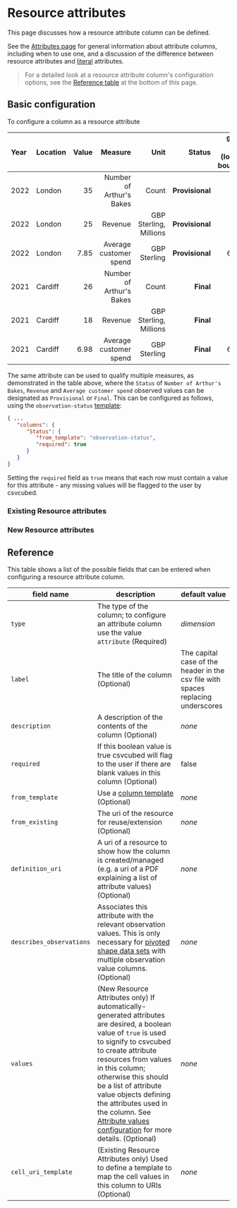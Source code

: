 # Resource attributes

This page discusses how a resource attribute column can be defined.

See the [Attributes page](./attributes.md) for general information about attribute columns, including when to use one, and a discussion of the difference between resource attributes and [literal](./attribute-literals.md) attributes.

> For a detailed look at a resource attribute column's configuration options, see the [Reference table](#reference) at
the bottom of this page.

## Basic configuration
<!-- todo: This should be inside each sub-section (resource/literals) -->

To configure a column as a resource attribute

| Year | Location | Value |                  Measure |                   Unit |      **Status** | 95% CI (lower bound) | 95% CI (upper bound) |
|:-----|:---------|------:|-------------------------:|-----------------------:|----------------:|---------------------:|---------------------:|
| 2022 | London   |    35 | Number of Arthur's Bakes |                  Count | **Provisional** |                      |                      |
| 2022 | London   |    25 |                  Revenue | GBP Sterling, Millions | **Provisional** |                      |                      |
| 2022 | London   |  7.85 |   Average customer spend |           GBP Sterling | **Provisional** |                 6.54 |                 8.06 |
| 2021 | Cardiff  |    26 | Number of Arthur's Bakes |                  Count |       **Final** |                      |                      |
| 2021 | Cardiff  |    18 |                  Revenue | GBP Sterling, Millions |       **Final** |                      |                      |
| 2021 | Cardiff  |  6.98 |   Average customer spend |           GBP Sterling |       **Final** |                 6.03 |                 7.52 |

The same attribute can be used to qualify multiple measures, as demonstrated in the table above, where the `Status`
of `Number of Arthur's Bakes`, `Revenue` and `Average customer spend` observed values can be designated as
`Provisional` or `Final`. This can be configured as follows, using the `observation-status` [template](https://purl.org/csv-cubed/qube-config/templates/observation-status.json):

```json
{ ...
   "columns": {
      "Status": {
         "from_template": "observation-status",
         "required": true
      }
   }
}
```

Setting the `required` field as `true` means that each row must contain a value for this attribute - any missing values
will be flagged to the user by csvcubed.

### Existing Resource attributes

<!-- from_existing, cell_uri_template -->

### New Resource attributes

<!-- values -->

## Reference

This table shows a list of the possible fields that can be entered when configuring a resource attribute column.

| **field name**           | **description**                                                                                                                                                                                                                                                                                                                                                                                      | **default value**                                                                |
|--------------------------|------------------------------------------------------------------------------------------------------------------------------------------------------------------------------------------------------------------------------------------------------------------------------------------------------------------------------------------------------------------------------------------------------|----------------------------------------------------------------------------------|
| `type`                   | The type of the column; to configure an attribute column use the value `attribute` (Required)                                                                                                                                                                                                                                                                                                        | *dimension*                                                                      |
| `label`                  | The title of the column (Optional)                                                                                                                                                                                                                                                                                                                                                                   | The capital case of the header in the csv file with spaces replacing underscores |
| `description`            | A description of the contents of the column (Optional)                                                                                                                                                                                                                                                                                                                                               | *none*                                                                           |
| `required`               | If this boolean value is true csvcubed will flag to the user if there are blank values in this column (Optional)                                                                                                                                                                                                                                                                                     | false                                                                            |
| `from_template`          | Use a [column template](../templates.md) (Optional)                                                                                                                                                                                                                                                                                                                                                  | *none*                                                                           |
| `from_existing`          | The uri of the resource for reuse/extension (Optional)                                                                                                                                                                                                                                                                                                                                               | *none*                                                                           |
| `definition_uri`         | A uri of a resource to show how the column is created/managed (e.g. a uri of a PDF explaining a list of attribute values) (Optional)                                                                                                                                                                                                                                                                 | *none*                                                                           |
| `describes_observations` | Associates this attribute with the relevant observation values. This is only necessary for [pivoted shape data sets](../../shape-data/pivoted-shape.md) with multiple observation value columns. (Optional)                                                                                                                                                                                          | *none*                                                                           |
| `values`                 | (New Resource Attributes only) If automatically-generated attributes are desired, a boolean value of `true` is used to signify to csvcubed to create attribute resources from values in this column; otherwise this should be a list of attribute value objects defining the attributes used in the column. See [Attribute values configuration](./attribute-values.md) for more details. (Optional) | *none*                                                                           |
| `cell_uri_template`      | (Existing Resource Attributes only) Used to define a template to map the cell values in this column to URIs (Optional)                                                                                                                                                                                                                                                                               | *none*                                                                           |
